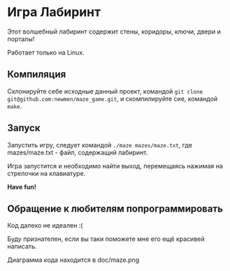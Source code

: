 # Игра Лабиринт
Этот волшебный лабиринт содержит стены, коридоры, ключи, двери и порталы!

Работает только на Linux.

## Компиляция
Склонируйте себе исходные данный проект, командой `git clone git@github.com:newmen/maze_game.git`,
и скомпилируйте сие, командой `make`.

## Запуск
Запустить игру, следует командой `./maze mazes/maze.txt`, где mazes/maze.txt - файл, содержащий лабиринт.

Игра запустится и необходимо найти выход, перемещаясь нажимая на стрелочки на клавиатуре.

**Have fun!**


## Обращение к любителям попрограммировать
Код далеко не идеален :(

Буду признателен, если вы таки поможете мне его ещё красивей написать.

Диаграмма кода находится в doc/maze.png
